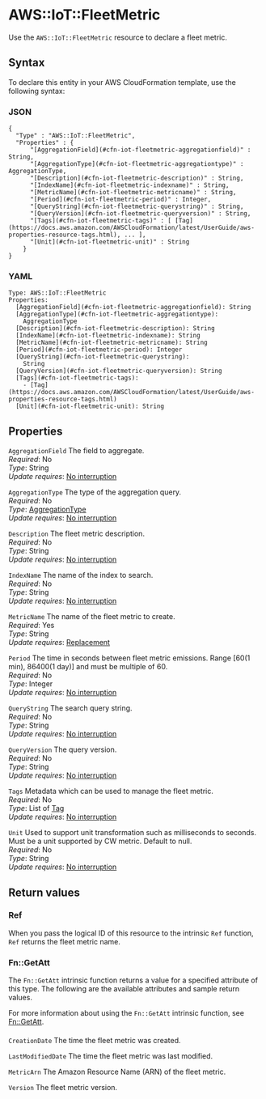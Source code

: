 # AWS::IoT::FleetMetric<a name="aws-resource-iot-fleetmetric"></a>

Use the `AWS::IoT::FleetMetric` resource to declare a fleet metric\.

## Syntax<a name="aws-resource-iot-fleetmetric-syntax"></a>

To declare this entity in your AWS CloudFormation template, use the following syntax:

### JSON<a name="aws-resource-iot-fleetmetric-syntax.json"></a>

```
{
  "Type" : "AWS::IoT::FleetMetric",
  "Properties" : {
      "[AggregationField](#cfn-iot-fleetmetric-aggregationfield)" : String,
      "[AggregationType](#cfn-iot-fleetmetric-aggregationtype)" : AggregationType,
      "[Description](#cfn-iot-fleetmetric-description)" : String,
      "[IndexName](#cfn-iot-fleetmetric-indexname)" : String,
      "[MetricName](#cfn-iot-fleetmetric-metricname)" : String,
      "[Period](#cfn-iot-fleetmetric-period)" : Integer,
      "[QueryString](#cfn-iot-fleetmetric-querystring)" : String,
      "[QueryVersion](#cfn-iot-fleetmetric-queryversion)" : String,
      "[Tags](#cfn-iot-fleetmetric-tags)" : [ [Tag](https://docs.aws.amazon.com/AWSCloudFormation/latest/UserGuide/aws-properties-resource-tags.html), ... ],
      "[Unit](#cfn-iot-fleetmetric-unit)" : String
    }
}
```

### YAML<a name="aws-resource-iot-fleetmetric-syntax.yaml"></a>

```
Type: AWS::IoT::FleetMetric
Properties:
  [AggregationField](#cfn-iot-fleetmetric-aggregationfield): String
  [AggregationType](#cfn-iot-fleetmetric-aggregationtype):
    AggregationType
  [Description](#cfn-iot-fleetmetric-description): String
  [IndexName](#cfn-iot-fleetmetric-indexname): String
  [MetricName](#cfn-iot-fleetmetric-metricname): String
  [Period](#cfn-iot-fleetmetric-period): Integer
  [QueryString](#cfn-iot-fleetmetric-querystring):
    String
  [QueryVersion](#cfn-iot-fleetmetric-queryversion): String
  [Tags](#cfn-iot-fleetmetric-tags):
    - [Tag](https://docs.aws.amazon.com/AWSCloudFormation/latest/UserGuide/aws-properties-resource-tags.html)
  [Unit](#cfn-iot-fleetmetric-unit): String
```

## Properties<a name="aws-resource-iot-fleetmetric-properties"></a>

`AggregationField` <a name="cfn-iot-fleetmetric-aggregationfield"></a>
The field to aggregate\.  
_Required_: No  
_Type_: String  
_Update requires_: [No interruption](https://docs.aws.amazon.com/AWSCloudFormation/latest/UserGuide/using-cfn-updating-stacks-update-behaviors.html#update-no-interrupt)

`AggregationType` <a name="cfn-iot-fleetmetric-aggregationtype"></a>
The type of the aggregation query\.  
_Required_: No  
_Type_: [AggregationType](aws-properties-iot-fleetmetric-aggregationtype.md)  
_Update requires_: [No interruption](https://docs.aws.amazon.com/AWSCloudFormation/latest/UserGuide/using-cfn-updating-stacks-update-behaviors.html#update-no-interrupt)

`Description` <a name="cfn-iot-fleetmetric-description"></a>
The fleet metric description\.  
_Required_: No  
_Type_: String  
_Update requires_: [No interruption](https://docs.aws.amazon.com/AWSCloudFormation/latest/UserGuide/using-cfn-updating-stacks-update-behaviors.html#update-no-interrupt)

`IndexName` <a name="cfn-iot-fleetmetric-indexname"></a>
The name of the index to search\.  
_Required_: No  
_Type_: String  
_Update requires_: [No interruption](https://docs.aws.amazon.com/AWSCloudFormation/latest/UserGuide/using-cfn-updating-stacks-update-behaviors.html#update-no-interrupt)

`MetricName` <a name="cfn-iot-fleetmetric-metricname"></a>
The name of the fleet metric to create\.  
_Required_: Yes  
_Type_: String  
_Update requires_: [Replacement](https://docs.aws.amazon.com/AWSCloudFormation/latest/UserGuide/using-cfn-updating-stacks-update-behaviors.html#update-replacement)

`Period` <a name="cfn-iot-fleetmetric-period"></a>
The time in seconds between fleet metric emissions\. Range \[60\(1 min\), 86400\(1 day\)\] and must be multiple of 60\.  
_Required_: No  
_Type_: Integer  
_Update requires_: [No interruption](https://docs.aws.amazon.com/AWSCloudFormation/latest/UserGuide/using-cfn-updating-stacks-update-behaviors.html#update-no-interrupt)

`QueryString` <a name="cfn-iot-fleetmetric-querystring"></a>
The search query string\.  
_Required_: No  
_Type_: String  
_Update requires_: [No interruption](https://docs.aws.amazon.com/AWSCloudFormation/latest/UserGuide/using-cfn-updating-stacks-update-behaviors.html#update-no-interrupt)

`QueryVersion` <a name="cfn-iot-fleetmetric-queryversion"></a>
The query version\.  
_Required_: No  
_Type_: String  
_Update requires_: [No interruption](https://docs.aws.amazon.com/AWSCloudFormation/latest/UserGuide/using-cfn-updating-stacks-update-behaviors.html#update-no-interrupt)

`Tags` <a name="cfn-iot-fleetmetric-tags"></a>
Metadata which can be used to manage the fleet metric\.  
_Required_: No  
_Type_: List of [Tag](https://docs.aws.amazon.com/AWSCloudFormation/latest/UserGuide/aws-properties-resource-tags.html)  
_Update requires_: [No interruption](https://docs.aws.amazon.com/AWSCloudFormation/latest/UserGuide/using-cfn-updating-stacks-update-behaviors.html#update-no-interrupt)

`Unit` <a name="cfn-iot-fleetmetric-unit"></a>
Used to support unit transformation such as milliseconds to seconds\. Must be a unit supported by CW metric\. Default to null\.  
_Required_: No  
_Type_: String  
_Update requires_: [No interruption](https://docs.aws.amazon.com/AWSCloudFormation/latest/UserGuide/using-cfn-updating-stacks-update-behaviors.html#update-no-interrupt)

## Return values<a name="aws-resource-iot-fleetmetric-return-values"></a>

### Ref<a name="aws-resource-iot-fleetmetric-return-values-ref"></a>

When you pass the logical ID of this resource to the intrinsic `Ref` function, `Ref` returns the fleet metric name\.

### Fn::GetAtt<a name="aws-resource-iot-fleetmetric-return-values-fn--getatt"></a>

The `Fn::GetAtt` intrinsic function returns a value for a specified attribute of this type\. The following are the available attributes and sample return values\.

For more information about using the `Fn::GetAtt` intrinsic function, see [Fn::GetAtt](https://docs.aws.amazon.com/AWSCloudFormation/latest/UserGuide/intrinsic-function-reference-getatt.html)\.

#### <a name="aws-resource-iot-fleetmetric-return-values-fn--getatt-fn--getatt"></a>

`CreationDate` <a name="CreationDate-fn::getatt"></a>
The time the fleet metric was created\.

`LastModifiedDate` <a name="LastModifiedDate-fn::getatt"></a>
The time the fleet metric was last modified\.

`MetricArn` <a name="MetricArn-fn::getatt"></a>
The Amazon Resource Name \(ARN\) of the fleet metric\.

`Version` <a name="Version-fn::getatt"></a>
The fleet metric version\.
